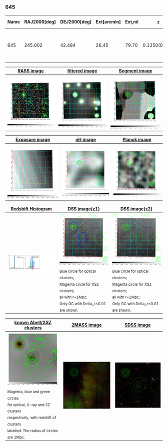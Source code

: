 <div STYLE="page-break-after: always;"></div>

### 645

|Name|RAJ2000[deg]|DEJ2000[deg] |Ext[arcmin]| Ext,ml | z | z_src| C|GC(XSZ,Delta_z<0.01)| GC(OPT,Delta_z<0.01)|GC| R_sig[arcmin] | R500[arcmin] | R500[Mpc]| CRsig[c/s] | CR500[c/s] |L500[1E44 erg/s]|F500[1E-12 erg/s/cm^2]| M500[1E14 Msun]|Tx[keV]|Cnt_sig|Beta|Rc[arcmin]|Comment|Alias|
|---|---|---|---|---|---|------|---|--------|---------|----------|---|---|---|---|---|---|---|---|---|---|---|---|---|---|
|645| 245.002| 42.484| 26.45| 79.70| 0.1350(0.005)| z1, z_xsz| B| F20, SPI| C, N, W| A, C, F20, N, SPI, W| 46.045| 9.098| 1.306| 0.816(0.083)| 0.720(0.073)| 7.202(2.696)| 14.891(5.575)| 7.22(1.28)| 7.57(0.86)| 969.2| 0.500(-0.001+0.001)| 12.601(-0.166+1.033)| -| t625|

|[RASS image](../image/645/645_img.pdf)|[filtered image](../image/645/645_fil.pdf)|[Segment image](../image/645/645_seg.pdf)|
|-------------------|--------------------|-------------------|
| <img src="../image/645/645_img.png" width="300">  | <img src="../image/645/645_fil.png" width="300">   | <img src="../image/645/645_seg.png" width="300">  |

|[Exposure image](../image/645/645_mex.pdf)| [nH image](../image/645/645_nh.pdf)| [Planck image](../image/645/645_p.pdf)|
|-------------------|--------------------|-------------------|
|<img src="../image/645/645_mex.png" width="300">   | <img src="../image/645/645_nh.png" width="300">    | <img src="../image/645/645_p.png" width="300"> |

|[Redshift Histogram](../image/645/645_zg.pdf) | [DSS image(z1)](../image/645/645_dss_z1.pdf)      |  [DSS image(z2)](../image/645/645_dss_z2.pdf)    |
|-------------------|--------------------|-------------------|
|<img src="../image/645/645_zg.png" width="300"> |<img src="../image/645/645_dss_z1.png" width="300"> <sub><br>Blue circle for optical clusters; <br>Magenta circle for XSZ clusters; <br>all with r=1Mpc; <br>Only GC with Delta_z<0.01 are shown. </sub>| <img src="../image/645/645_dss_z2.png" width="300"><sub><br>Blue circle for optical clusters; <br>Magenta circle for XSZ clusters; <br>all with r=1Mpc; <br>Only GC with Delta_z<0.01 are shown. </sub> |

|[known Abell/XSZ clusters](../image/645/645_gc.pdf) | [2MASS image](../image/645/645_2mass.pdf)      |[SDSS image](../image/645/645_sdss.pdf)   |
|-------------------|-------------------|-------------------|
|<img src=../image/645/645_gc.png width="300"> <br><sub>Magenta, blue and green circles <br>for optical, X-ray and SZ clusters <br>respectively, with redshift of clusters <br>labelled. The radius of circles <br>are 1Mpc.</sub>|<img src="../image/645/645_2mass.png" width="300">  | <img src="../image/645/645_sdss.png" width="300">  |





